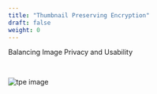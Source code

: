 ```yaml
---
title: "Thumbnail Preserving Encryption"
draft: false
weight: 0
---
```


Balancing Image Privacy and Usability

<img src="home/privacy.png" alt="tpe image" style="border: 0px none; box-shadow: none; margin-top: 30px;">
